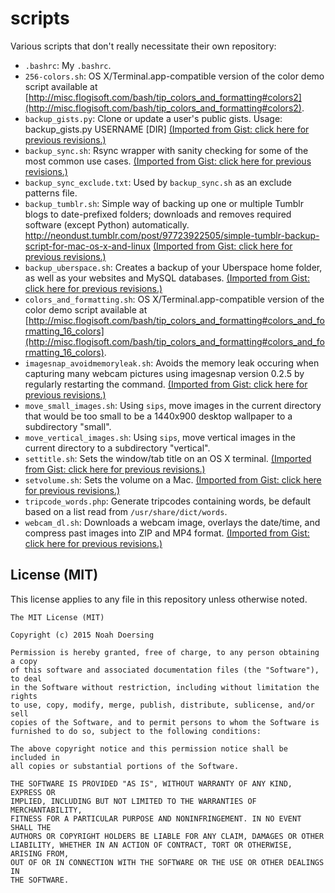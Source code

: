 # scripts
Various scripts that don't really necessitate their own repository:

* `.bashrc`: My `.bashrc`.
* `256-colors.sh`: OS X/Terminal.app-compatible version of the color demo script available at [http://misc.flogisoft.com/bash/tip_colors_and_formatting#colors2](http://misc.flogisoft.com/bash/tip_colors_and_formatting#colors2).
* `backup_gists.py`: Clone or update a user's public gists. Usage: backup_gists.py USERNAME [DIR] [(Imported from Gist: click here for previous revisions.)](https://gist.github.com/doersino/af1ba2bb16b12542b41d/revisions)
* `backup_sync.sh`: Rsync wrapper with sanity checking for some of the most common use cases. [(Imported from Gist: click here for previous revisions.)](https://gist.github.com/doersino/ecca3ca9f6254b9c6041/revisions)
* `backup_sync_exclude.txt`: Used by `backup_sync.sh` as an exclude patterns file.
* `backup_tumblr.sh`: Simple way of backing up one or multiple Tumblr blogs to date-prefixed folders; downloads and removes required software (except Python) automatically. http://neondust.tumblr.com/post/97723922505/simple-tumblr-backup-script-for-mac-os-x-and-linux [(Imported from Gist: click here for previous revisions.)](https://gist.github.com/doersino/7e3e5db591e42bf543e1/revisions)
* `backup_uberspace.sh`: Creates a backup of your Uberspace home folder, as well as your websites and MySQL databases. [(Imported from Gist: click here for previous revisions.)](https://gist.github.com/doersino/faaaf53484f77d97e9b9/revisions)
* `colors_and_formatting.sh`: OS X/Terminal.app-compatible version of the color demo script available at [http://misc.flogisoft.com/bash/tip_colors_and_formatting#colors_and_formatting_16_colors](http://misc.flogisoft.com/bash/tip_colors_and_formatting#colors_and_formatting_16_colors).
* `imagesnap_avoidmemoryleak.sh`: Avoids the memory leak occuring when capturing many webcam pictures using imagesnap version 0.2.5 by regularly restarting the command. [(Imported from Gist: click here for previous revisions.)](https://gist.github.com/doersino/fdca8e065eb30e030ef2/revisions)
* `move_small_images.sh`: Using `sips`, move images in the current directory that would be too small to be a 1440x900 desktop wallpaper to a subdirectory "small".
* `move_vertical_images.sh`: Using `sips`, move vertical images in the current directory to a subdirectory "vertical".
* `settitle.sh`: Sets the window/tab title on an OS X terminal. [(Imported from Gist: click here for previous revisions.)](https://gist.github.com/doersino/4644810/revisions)
* `setvolume.sh`: Sets the volume on a Mac. [(Imported from Gist: click here for previous revisions.)](https://gist.github.com/doersino/55af01ec4223a10c4ee8/revisions)
* `tripcode_words.php`: Generate tripcodes containing words, be default based on a list read from `/usr/share/dict/words`.
* `webcam_dl.sh`: Downloads a webcam image, overlays the date/time, and compress past images into ZIP and MP4 format. [(Imported from Gist: click here for previous revisions.)](https://gist.github.com/doersino/ade1edd8fe154ea30ba4/revisions)

## License (MIT)

This license applies to any file in this repository unless otherwise noted.

```
The MIT License (MIT)

Copyright (c) 2015 Noah Doersing

Permission is hereby granted, free of charge, to any person obtaining a copy
of this software and associated documentation files (the "Software"), to deal
in the Software without restriction, including without limitation the rights
to use, copy, modify, merge, publish, distribute, sublicense, and/or sell
copies of the Software, and to permit persons to whom the Software is
furnished to do so, subject to the following conditions:

The above copyright notice and this permission notice shall be included in
all copies or substantial portions of the Software.

THE SOFTWARE IS PROVIDED "AS IS", WITHOUT WARRANTY OF ANY KIND, EXPRESS OR
IMPLIED, INCLUDING BUT NOT LIMITED TO THE WARRANTIES OF MERCHANTABILITY,
FITNESS FOR A PARTICULAR PURPOSE AND NONINFRINGEMENT. IN NO EVENT SHALL THE
AUTHORS OR COPYRIGHT HOLDERS BE LIABLE FOR ANY CLAIM, DAMAGES OR OTHER
LIABILITY, WHETHER IN AN ACTION OF CONTRACT, TORT OR OTHERWISE, ARISING FROM,
OUT OF OR IN CONNECTION WITH THE SOFTWARE OR THE USE OR OTHER DEALINGS IN
THE SOFTWARE.
```
